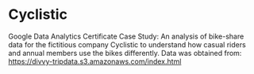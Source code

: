 # Cyclistic
Google Data Analytics Certificate Case Study: An analysis of bike-share data for the fictitious company Cyclistic to understand how casual riders and annual members use the bikes differently.
Data was obtained from: https://divvy-tripdata.s3.amazonaws.com/index.html
